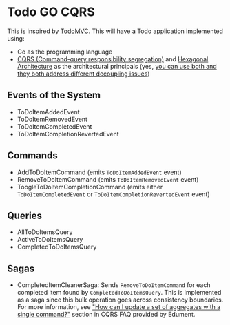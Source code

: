 # Todo GO CQRS

This is inspired by [TodoMVC](https://github.com/tastejs/todomvc). This will have a Todo application implemented using:

 - Go as the programming language
 - [CQRS (Command-query responsibility segregation)](http://www.cqrs.nu) and [Hexagonal Architecture](http://alistair.cockburn.us/Hexagonal+architecture) as the architectural principals (yes, [you can use both and they both address different decoupling issues](https://softwareengineering.stackexchange.com/a/361683/22417))

## Events of the System

 - ToDoItemAddedEvent
 - ToDoItemRemovedEvent
 - ToDoItemCompletedEvent
 - ToDoItemCompletionRevertedEvent

## Commands

 - AddToDoItemCommand (emits `ToDoItemAddedEvent` event)
 - RemoveToDoItemCommand (emits `ToDoItemRemovedEvent` event)
 - ToogleToDoItemCompletionCommand (emits either `ToDoItemCompletedEvent` or `ToDoItemCompletionRevertedEvent` event)

## Queries

 - AllToDoItemsQuery
 - ActiveToDoItemsQuery
 - CompletedToDoItemsQuery

## Sagas

 - CompletedItemCleanerSaga: Sends `RemoveToDoItemCommand` for each completed item found by `CompletedToDoItemsQuery`. This is implemented as a saga since this bulk operation goes across consistency boundaries. For more information, see ["How can I update a set of aggregates with a single command?"](http://www.cqrs.nu/faq) section in CQRS FAQ provided by Edument.
